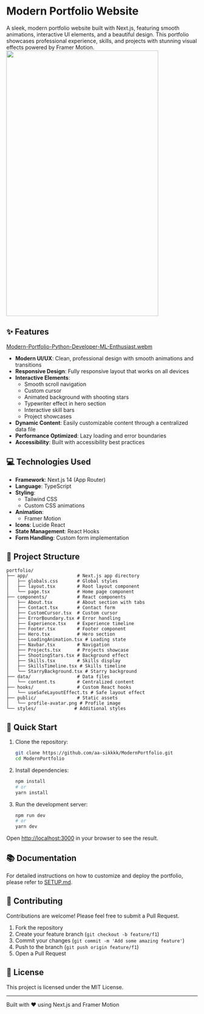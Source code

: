 # Modern Portfolio Website

A sleek, modern portfolio website built with Next.js, featuring smooth animations, interactive UI elements, and a beautiful design. This portfolio showcases professional experience, skills, and projects with stunning visual effects powered by Framer Motion.
<img src="https://github.com/user-attachments/assets/2f307b27-45bc-45d7-b49f-658d85285c5f" height="700" width="400">


## ✨ Features
[Modern-Portfolio-Python-Developer-ML-Enthusiast.webm](https://github.com/user-attachments/assets/d7c1704b-4c15-4cfb-b519-93738044d07e)


- **Modern UI/UX**: Clean, professional design with smooth animations and transitions
- **Responsive Design**: Fully responsive layout that works on all devices
- **Interactive Elements**:
  - Smooth scroll navigation
  - Custom cursor
  - Animated background with shooting stars
  - Typewriter effect in hero section
  - Interactive skill bars
  - Project showcases
- **Dynamic Content**: Easily customizable content through a centralized data file
- **Performance Optimized**: Lazy loading and error boundaries
- **Accessibility**: Built with accessibility best practices

## 💻 Technologies Used

- **Framework**: Next.js 14 (App Router)
- **Language**: TypeScript
- **Styling**: 
  - Tailwind CSS
  - Custom CSS animations
- **Animation**: 
  - Framer Motion
- **Icons**: Lucide React
- **State Management**: React Hooks
- **Form Handling**: Custom form implementation

## 📁 Project Structure

```
portfolio/
├── app/                  # Next.js app directory
│   ├── globals.css       # Global styles
│   ├── layout.tsx        # Root layout component
│   └── page.tsx          # Home page component
├── components/           # React components
│   ├── About.tsx         # About section with tabs
│   ├── Contact.tsx       # Contact form
│   ├── CustomCursor.tsx  # Custom cursor
│   ├── ErrorBoundary.tsx # Error handling
│   ├── Experience.tsx    # Experience timeline
│   ├── Footer.tsx        # Footer component
│   ├── Hero.tsx          # Hero section
│   ├── LoadingAnimation.tsx # Loading state
│   ├── Navbar.tsx        # Navigation
│   ├── Projects.tsx      # Projects showcase
│   ├── ShootingStars.tsx # Background effect
│   ├── Skills.tsx        # Skills display
│   ├── SkillsTimeline.tsx # Skills timeline
│   └── StarryBackground.tsx # Starry background
├── data/                 # Data files
│   └── content.ts        # Centralized content
├── hooks/                # Custom React hooks
│   └── useSafeLayoutEffect.ts # Safe layout effect
├── public/               # Static assets
│   └── profile-avatar.png # Profile image
└── styles/              # Additional styles
```

## 🏁 Quick Start

1. Clone the repository:
   ```bash
   git clone https://github.com/aa-sikkkk/ModernPortfolio.git
   cd ModernPortfolio
   ```

2. Install dependencies:
   ```bash
   npm install
   # or
   yarn install
   ```

3. Run the development server:
   ```bash
   npm run dev
   # or
   yarn dev
   ```

Open [http://localhost:3000](http://localhost:3000) in your browser to see the result.

## 📚 Documentation

For detailed instructions on how to customize and deploy the portfolio, please refer to [SETUP.md](./SETUP.md).

## 🤝 Contributing

Contributions are welcome! Please feel free to submit a Pull Request.

1. Fork the repository
2. Create your feature branch (`git checkout -b feature/f1`)
3. Commit your changes (`git commit -m 'Add some amazing feature'`)
4. Push to the branch (`git push origin feature/f1`)
5. Open a Pull Request

## 📄 License

This project is licensed under the MIT License.

---

Built with ❤️ using Next.js and Framer Motion
